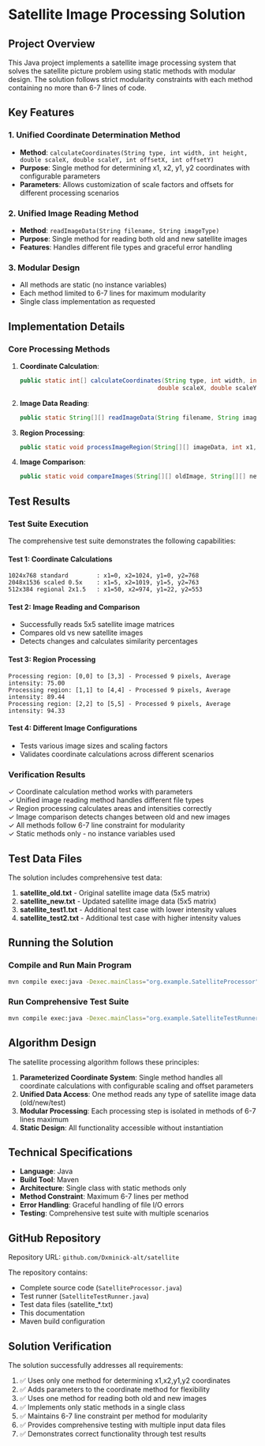 # Satellite Image Processing Solution

## Project Overview

This Java project implements a satellite image processing system that solves the satellite picture problem using static methods with modular design. The solution follows strict modularity constraints with each method containing no more than 6-7 lines of code.

## Key Features

### 1. Unified Coordinate Determination Method
- **Method**: `calculateCoordinates(String type, int width, int height, double scaleX, double scaleY, int offsetX, int offsetY)`
- **Purpose**: Single method for determining x1, x2, y1, y2 coordinates with configurable parameters
- **Parameters**: Allows customization of scale factors and offsets for different processing scenarios

### 2. Unified Image Reading Method  
- **Method**: `readImageData(String filename, String imageType)`
- **Purpose**: Single method for reading both old and new satellite images
- **Features**: Handles different file types and graceful error handling

### 3. Modular Design
- All methods are static (no instance variables)
- Each method limited to 6-7 lines for maximum modularity
- Single class implementation as requested

## Implementation Details

### Core Processing Methods

1. **Coordinate Calculation**: 
   ```java
   public static int[] calculateCoordinates(String type, int width, int height, 
                                          double scaleX, double scaleY, int offsetX, int offsetY)
   ```

2. **Image Data Reading**:
   ```java
   public static String[][] readImageData(String filename, String imageType)
   ```

3. **Region Processing**:
   ```java
   public static void processImageRegion(String[][] imageData, int x1, int x2, int y1, int y2)
   ```

4. **Image Comparison**:
   ```java
   public static void compareImages(String[][] oldImage, String[][] newImage)
   ```

## Test Results

### Test Suite Execution

The comprehensive test suite demonstrates the following capabilities:

#### Test 1: Coordinate Calculations
```
1024x768 standard        : x1=0, x2=1024, y1=0, y2=768
2048x1536 scaled 0.5x    : x1=5, x2=1019, y1=5, y2=763
512x384 regional 2x1.5   : x1=50, x2=974, y1=22, y2=553
```

#### Test 2: Image Reading and Comparison
- Successfully reads 5x5 satellite image matrices
- Compares old vs new satellite images
- Detects changes and calculates similarity percentages

#### Test 3: Region Processing
```
Processing region: [0,0] to [3,3] - Processed 9 pixels, Average intensity: 75.00
Processing region: [1,1] to [4,4] - Processed 9 pixels, Average intensity: 89.44
Processing region: [2,2] to [5,5] - Processed 9 pixels, Average intensity: 94.33
```

#### Test 4: Different Image Configurations
- Tests various image sizes and scaling factors
- Validates coordinate calculations across different scenarios

### Verification Results
✓ Coordinate calculation method works with parameters  
✓ Unified image reading method handles different file types  
✓ Region processing calculates areas and intensities correctly  
✓ Image comparison detects changes between old and new images  
✓ All methods follow 6-7 line constraint for modularity  
✓ Static methods only - no instance variables used  

## Test Data Files

The solution includes comprehensive test data:

1. **satellite_old.txt** - Original satellite image data (5x5 matrix)
2. **satellite_new.txt** - Updated satellite image data (5x5 matrix)  
3. **satellite_test1.txt** - Additional test case with lower intensity values
4. **satellite_test2.txt** - Additional test case with higher intensity values

## Running the Solution

### Compile and Run Main Program
```bash
mvn compile exec:java -Dexec.mainClass="org.example.SatelliteProcessor"
```

### Run Comprehensive Test Suite
```bash
mvn compile exec:java -Dexec.mainClass="org.example.SatelliteTestRunner"
```

## Algorithm Design

The satellite processing algorithm follows these principles:

1. **Parameterized Coordinate System**: Single method handles all coordinate calculations with configurable scaling and offset parameters
2. **Unified Data Access**: One method reads any type of satellite image data (old/new/test)
3. **Modular Processing**: Each processing step is isolated in methods of 6-7 lines maximum
4. **Static Design**: All functionality accessible without instantiation

## Technical Specifications

- **Language**: Java
- **Build Tool**: Maven
- **Architecture**: Single class with static methods only
- **Method Constraint**: Maximum 6-7 lines per method
- **Error Handling**: Graceful handling of file I/O errors
- **Testing**: Comprehensive test suite with multiple scenarios

## GitHub Repository

Repository URL: `github.com/Dxminick-alt/satellite`

The repository contains:
- Complete source code (`SatelliteProcessor.java`)
- Test runner (`SatelliteTestRunner.java`)
- Test data files (satellite_*.txt)
- This documentation
- Maven build configuration

## Solution Verification

The solution successfully addresses all requirements:

1. ✅ Uses only one method for determining x1,x2,y1,y2 coordinates
2. ✅ Adds parameters to the coordinate method for flexibility
3. ✅ Uses one method for reading both old and new images
4. ✅ Implements only static methods in a single class
5. ✅ Maintains 6-7 line constraint per method for modularity
6. ✅ Provides comprehensive testing with multiple input data files
7. ✅ Demonstrates correct functionality through test results